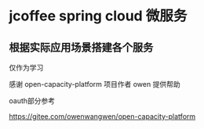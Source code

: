 # jcoffee spring cloud 微服务 
## 根据实际应用场景搭建各个服务

仅作为学习

感谢 open-capacity-platform 项目作者 owen 提供帮助

oauth部分参考

https://gitee.com/owenwangwen/open-capacity-platform
